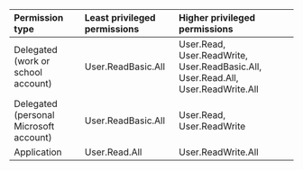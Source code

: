 |Permission type|Least privileged permissions|Higher privileged permissions|
|:---|:---|:---|
|Delegated (work or school account)|User.ReadBasic.All|User.Read, User.ReadWrite, User.ReadBasic.All, User.Read.All, User.ReadWrite.All|
|Delegated (personal Microsoft account)|User.ReadBasic.All|User.Read, User.ReadWrite|
|Application|User.Read.All|User.ReadWrite.All|